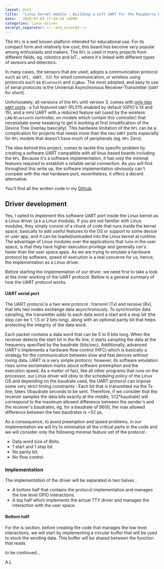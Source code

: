 ```yaml
---
layout: post
title:  "Linux kernel module : Building a soft UART for the Raspberry Pi"
date:   2020-07-03 17:44:54 +0200
categories: linux-driver
excerpt_separator: <!--end_excerpt-->
---
```


The `RPi` is a well known platform intended for educational use. For its compact form and relatively low cost, this board has become very popular among enthusiasts and makers. The `RPi` is used in many projects from different fields, eg. robotics and IoT... where it's linked with different types of sensors and detectors.
<!--end_excerpt-->

In many cases, the sensors that are used, adopts a communication protocol such as `SPI, UART, I2C` for wired communication, or wireless using protocols such as `Bluetooth` and `ZigBee`. The most adopted, and easy to use of serial protocols is the Universal Asynchronous Receiver-Transmitter (`UART` for short).

Unfortunately, all versions of the `RPi` until version 3, comes with [only two `UART` ports](https://www.raspberrypi.org/documentation/configuration/uart.md) : a full featured `UART` (PL011) enabled by default (GPIO's 14 and 15), and a mini UART with a reduced feature set (used by the wireless `LAN/Bluetooth` controller, on models which contain this controller) that necessitate some tweaking to get it working at first (modification of the Device Tree Overlay basically). This hardware limitation of the `RPi` can be a complication for projects that needs more than the two `UART` ports especially for `RPi` models that doesn't have much of peripherals (eg. `RPi` Zero).

The idea behind this project, comes to tackle this specific problem by creating a software UART compatible with all linux based boards including the `RPi`. Because it's a software implementation, it has only the minimal features required to establish a reliable serial connection. As you will find throughout this write up, the software implementation obviously can't compete with the real hardware port, nevertheless, it offers a decent alternative.

You'll find all the written code in my [Github](https://github.com/lakabd/Software-TTY-linux-driver).

## Driver development

Yes, I opted to implement this software UART port inside the Linux kernel as a Linux driver (a.k.a Linux module). If you are not familiar with Linux modules, they simply consist of a chunk of code that runs inside the kernel space, basically to add useful features to the OS or support to some device or user app, and it can be loaded/unloaded into the Linux kernel at runtime. The advantage of Linux modules over the applications that runs in the user space, is that they have higher execution privilege and generally run's faster than the user space apps. As we are trying to emulate a hardware protocol by software, speed of execution is a real concerne for us, hence, the implementation as a Linux driver.

Before starting the implementation of our driver, we need first to take a look at the inner working of the UART protocol. 
Bellow is a general summary of how the UART protocol works.

#### UART serial port


The UART protocol is a two wire protocol : transmit (Tx) and receive (Rx), that lets two nodes exchange data asynchronously. To synchronize data sampling, the transmitter adds to each data word a start and a stop bit (the stop can be 1, 1.5 or 2 bits long), along with an optional parity bit that helps protecting the integrity of the data word.

Each packet contains a data word that can be 5 to 9 bits long. When the receiver detects the start bit in the Rx line, it starts sampling the data at the frequency specified by the baudrate (bits/sec). Additionally, advanced UART's implements a hardware flow control (HFC) which is basically a strategy  for the communication between slow and fast devices without losing data.
UART is a very simple protocol, however, its software emulation rises some exclamation marks about software preemption and the execution speed. As a matter of fact, like all other programs that runs on the processor, our Linux driver will obey to the scheduling policy of the Linux OS and depending on the baudrate used, the UART protocol can impose some very strict timing constraints : Each bit that is transmitted via the Tx line, takes 1/baudrate seconds to be sent. Therefore, if we consider that the receiver samples the data bits exactly at the middle, 1/(2*baudrate) will correspond to the maximum allowed difference between the sender's and the receiver's baudrates, eg. for a baudrate of  9600, the max allowed difference between the two baudrates is ~52 μs.

As a consequence, to avoid preemption and speed problems, in our implementation we will try to minimalize all the critical parts in the code and we will consider only the following minimal feature set of the protocol : 

- Data word size of 8bits.
- 1 start and 1 stop bit.
- No parity bit.
- No flow control.

### Implementation
The implementation of the driver will be separated in two halves :
       
- A bottom half that contains the protocol implementation and manages the low level GPIO interactions.
- A top half which implements the actual TTY driver and manages the interaction with the user space.
#### Bottom half
For the is section, before creating the code that manages the low level interactions, we will start by implementing a circular buffer that will be used to stock the sending data. This buffer will be shared between the function that reads










to be continued...





A.L
